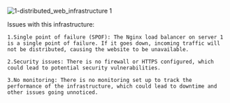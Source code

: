 ![1-distributed_web_infrastructure 1](https://user-images.githubusercontent.com/113606328/227807316-a2049571-9b7e-493b-8efe-56ceca8187d5.png)


Issues with this infrastructure:

    1.Single point of failure (SPOF): The Nginx load balancer on server 1 is a single point of failure. If it goes down, incoming traffic will not be distributed, causing the website to be unavailable.

    2.Security issues: There is no firewall or HTTPS configured, which could lead to potential security vulnerabilities.

    3.No monitoring: There is no monitoring set up to track the performance of the infrastructure, which could lead to downtime and other issues going unnoticed.
